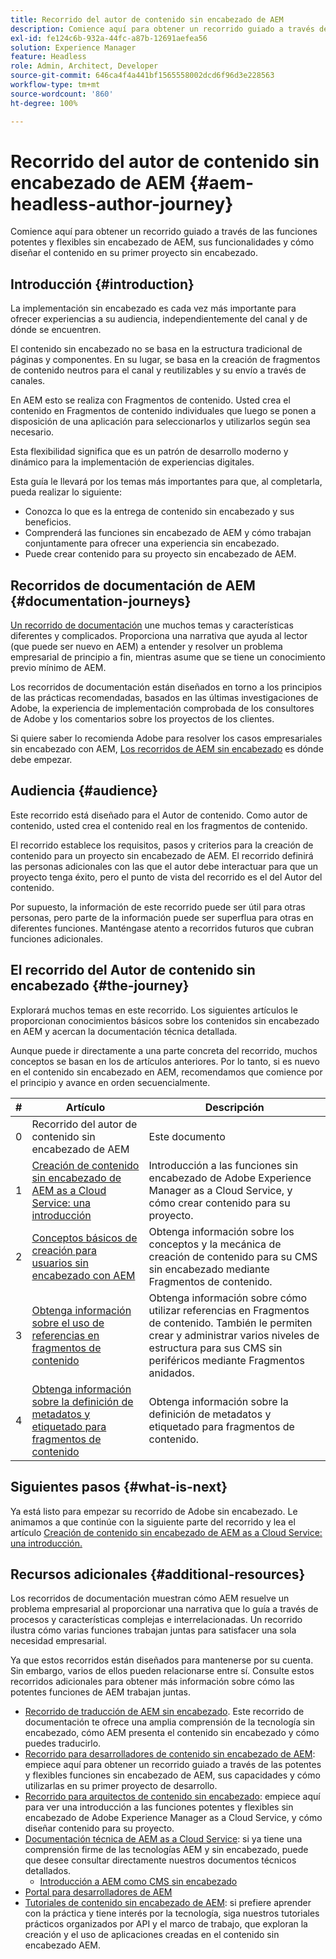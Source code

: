 ```yaml
---
title: Recorrido del autor de contenido sin encabezado de AEM
description: Comience aquí para obtener un recorrido guiado a través de las funciones potentes y flexibles sin encabezado de AEM, sus funcionalidades, y cómo diseñar el contenido en su primer proyecto de contenido sin encabezado.
exl-id: fe124c6b-932a-44fc-a87b-12691aefea56
solution: Experience Manager
feature: Headless
role: Admin, Architect, Developer
source-git-commit: 646ca4f4a441bf1565558002dcd6f96d3e228563
workflow-type: tm+mt
source-wordcount: '860'
ht-degree: 100%

---
```


# Recorrido del autor de contenido sin encabezado de AEM {#aem-headless-author-journey}

Comience aquí para obtener un recorrido guiado a través de las funciones potentes y flexibles sin encabezado de AEM, sus funcionalidades y cómo diseñar el contenido en su primer proyecto sin encabezado.

## Introducción {#introduction}

La implementación sin encabezado es cada vez más importante para ofrecer experiencias a su audiencia, independientemente del canal y de dónde se encuentren.

El contenido sin encabezado no se basa en la estructura tradicional de páginas y componentes. En su lugar, se basa en la creación de fragmentos de contenido neutros para el canal y reutilizables y su envío a través de canales.

En AEM esto se realiza con Fragmentos de contenido. Usted crea el contenido en Fragmentos de contenido individuales que luego se ponen a disposición de una aplicación para seleccionarlos y utilizarlos según sea necesario.

Esta flexibilidad significa que es un patrón de desarrollo moderno y dinámico para la implementación de experiencias digitales.

Esta guía le llevará por los temas más importantes para que, al completarla, pueda realizar lo siguiente:

* Conozca lo que es la entrega de contenido sin encabezado y sus beneficios.
* Comprenderá las funciones sin encabezado de AEM y cómo trabajan conjuntamente para ofrecer una experiencia sin encabezado.
* Puede crear contenido para su proyecto sin encabezado de AEM.

## Recorridos de documentación de AEM {#documentation-journeys}

[Un recorrido de documentación](/help/journey-documentation/documentation-journeys.md) une muchos temas y características diferentes y complicados. Proporciona una narrativa que ayuda al lector (que puede ser nuevo en AEM) a entender y resolver un problema empresarial de principio a fin, mientras asume que se tiene un conocimiento previo mínimo de AEM.

Los recorridos de documentación están diseñados en torno a los principios de las prácticas recomendadas, basados en las últimas investigaciones de Adobe, la experiencia de implementación comprobada de los consultores de Adobe y los comentarios sobre los proyectos de los clientes.

Si quiere saber lo recomienda Adobe para resolver los casos empresariales sin encabezado con AEM, [Los recorridos de AEM sin encabezado](/help/journey-documentation/documentation-journeys.md) es dónde debe empezar.

## Audiencia {#audience}

Este recorrido está diseñado para el Autor de contenido. Como autor de contenido, usted crea el contenido real en los fragmentos de contenido.

El recorrido establece los requisitos, pasos y criterios para la creación de contenido para un proyecto sin encabezado de AEM. El recorrido definirá las personas adicionales con las que el autor debe interactuar para que un proyecto tenga éxito, pero el punto de vista del recorrido es el del Autor del contenido.

Por supuesto, la información de este recorrido puede ser útil para otras personas, pero parte de la información puede ser superflua para otras en diferentes funciones. Manténgase atento a recorridos futuros que cubran funciones adicionales.

## El recorrido del Autor de contenido sin encabezado {#the-journey}

Explorará muchos temas en este recorrido. Los siguientes artículos le proporcionan conocimientos básicos sobre los contenidos sin encabezado en AEM y acercan la documentación técnica detallada.

Aunque puede ir directamente a una parte concreta del recorrido, muchos conceptos se basan en los de artículos anteriores. Por lo tanto, si es nuevo en el contenido sin encabezado en AEM, recomendamos que comience por el principio y avance en orden secuencialmente.

| # | Artículo | Descripción |
|---|---|---|
| 0 | Recorrido del autor de contenido sin encabezado de AEM | Este documento |
| 1 | [Creación de contenido sin encabezado de AEM as a Cloud Service: una introducción](introduction.md) | Introducción a las funciones sin encabezado de Adobe Experience Manager as a Cloud Service, y cómo crear contenido para su proyecto. |
| 2 | [Conceptos básicos de creación para usuarios sin encabezado con AEM](basics.md) | Obtenga información sobre los conceptos y la mecánica de creación de contenido para su CMS sin encabezado mediante Fragmentos de contenido. |
| 3 | [Obtenga información sobre el uso de referencias en fragmentos de contenido](references.md) | Obtenga información sobre cómo utilizar referencias en Fragmentos de contenido. También le permiten crear y administrar varios niveles de estructura para sus CMS sin periféricos mediante Fragmentos anidados. |
| 4 | [Obtenga información sobre la definición de metadatos y etiquetado para fragmentos de contenido](metadata-tagging.md) | Obtenga información sobre la definición de metadatos y etiquetado para fragmentos de contenido. |

## Siguientes pasos {#what-is-next}

Ya está listo para empezar su recorrido de Adobe sin encabezado. Le animamos a que continúe con la siguiente parte del recorrido y lea el artículo [Creación de contenido sin encabezado de AEM as a Cloud Service: una introducción.](introduction.md)

<!--
### Choose Your Own Adventure {#choose-your-path}

However, Adobe wants you to succeed as you get started with your AEM Headless project, regardless of your learning style. So, consider these two options.

* If you prefer to continue to **learn about headless concepts and AEM's headless technologies**, you should continue your AEM headless journey as recommended by next reviewing the document [How to Model Your Content as AEM Content Models](model-your-content.md) where you learn how to model your content structure in AEM.
* If you prefer to **learn by doing**, you can jump to the [Getting Started with AEM Headless hands-on tutorial](https://experienceleague.adobe.com/docs/experience-manager-learn/getting-started-with-aem-headless/graphql/multi-step/overview.html) where you will jump directly into AEM Headless development by implementing a simple project to expose AEM headless content.
-->

## Recursos adicionales {#additional-resources}

Los recorridos de documentación muestran cómo AEM resuelve un problema empresarial al proporcionar una narrativa que lo guía a través de procesos y características complejas e interrelacionadas. Un recorrido ilustra cómo varias funciones trabajan juntas para satisfacer una sola necesidad empresarial.

Ya que estos recorridos están diseñados para mantenerse por su cuenta. Sin embargo, varios de ellos pueden relacionarse entre sí. Consulte estos recorridos adicionales para obtener más información sobre cómo las potentes funciones de AEM trabajan juntas.

* [Recorrido de traducción de AEM sin encabezado](/help/journey-headless/translation/overview.md). Este recorrido de documentación te ofrece una amplia comprensión de la tecnología sin encabezado, cómo AEM presenta el contenido sin encabezado y cómo puedes traducirlo.
* [Recorrido para desarrolladores de contenido sin encabezado de AEM](/help/journey-headless/developer/overview.md): empiece aquí para obtener un recorrido guiado a través de las potentes y flexibles funciones sin encabezado de AEM, sus capacidades y cómo utilizarlas en su primer proyecto de desarrollo.
* [Recorrido para arquitectos de contenido sin encabezado](/help/journey-headless/architect/overview.md): empiece aquí para ver una introducción a las funciones potentes y flexibles sin encabezado de Adobe Experience Manager as a Cloud Service, y cómo diseñar contenido para su proyecto.
* [Documentación técnica de AEM as a Cloud Service](https://experienceleague.adobe.com/docs/experience-manager-cloud-service.html?lang=es): si ya tiene una comprensión firme de las tecnologías AEM y sin encabezado, puede que desee consultar directamente nuestros documentos técnicos detallados.
   * [Introducción a AEM como CMS sin encabezado](/help/headless/introduction.md)
* [Portal para desarrolladores de AEM](https://experienceleague.adobe.com/landing/experience-manager/headless/developer.html?lang=es)
* [Tutoriales de contenido sin encabezado de AEM](https://experienceleague.adobe.com/docs/experience-manager-learn/getting-started-with-aem-headless/overview.html?lang=es): si prefiere aprender con la práctica y tiene interés por la tecnología, siga nuestros tutoriales prácticos organizados por API y el marco de trabajo, que exploran la creación y el uso de aplicaciones creadas en el contenido sin encabezado AEM.
